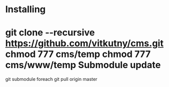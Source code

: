 Installing
============
git clone --recursive https://github.com/vitkutny/cms.git
chmod 777 cms/temp
chmod 777 cms/www/temp
Submodule update
============
git submodule foreach git pull origin master
